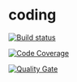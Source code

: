 # coding

[![Build status](https://travis-ci.com/captiva-training/coding.svg?branch=develop)](https://travis-ci.com/captiva-training/coding) 

[![Code Coverage](https://img.shields.io/codecov/c/github/captiva-training/coding/develop.svg)](https://codecov.io/github/captiva-training/coding?branch=develop)

[![Quality Gate](https://sonarcloud.io/api/project_badges/measure?project=captiva-training_coding&metric=alert_status)](https://sonarcloud.io/dashboard/index/captiva-training_coding)

